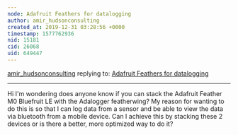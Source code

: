```yaml
---
node: Adafruit Feathers for datalogging
author: amir_hudsonconsulting
created_at: 2019-12-31 03:28:56 +0000
timestamp: 1577762936
nid: 15181
cid: 26068
uid: 649447
---
```




[amir_hudsonconsulting](../profile/amir_hudsonconsulting) replying to: [Adafruit Feathers for datalogging](../notes/cfastie/11-14-2017/adafruit-feathers-for-datalogging)

----
Hi I'm wondering does anyone know if you can stack the Adafruit Feather M0 Bluefruit LE with the Adalogger featherwing? My reason for wanting to do this is so that I can log data from a sensor and be able to view the data via bluetooth from a mobile device. Can I achieve this by stacking these 2 devices or is there a better, more optimized way to do it?